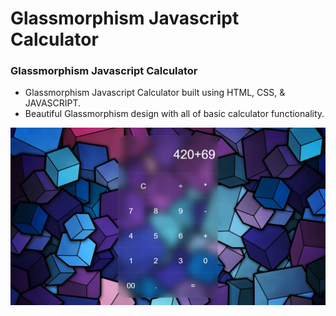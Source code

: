 # Glassmorphism Javascript Calculator


###  Glassmorphism Javascript Calculator

- Glassmorphism Javascript Calculator built using HTML, CSS, & JAVASCRIPT.
- Beautiful Glassmorphism design with all of basic calculator functionality.

![tttgame](img/preview.png)